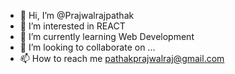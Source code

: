- 👋 Hi, I’m @Prajwalrajpathak
- 👀 I’m interested in REACT
- 🌱 I’m currently learning Web Development
- 💞️ I’m looking to collaborate on ...
- 📫 How to reach me pathakprajwalraj@gmail.com

<!---
Prajwalrajpathak/Prajwalrajpathak is a ✨ special ✨ repository because its `README.md` (this file) appears on your GitHub profile.
You can click the Preview link to take a look at your changes.
--->
